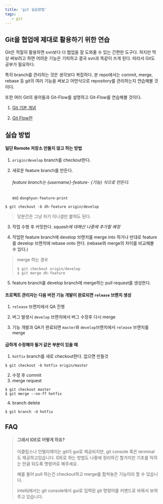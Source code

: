 ```yaml
---
title: 'git 실습방법'
tags: 
   - git
---
```


## Git을 협업에 제대로 활용하기 위한 연습

Git은 적절히 활용하면 svn보다 더 협업을 잘 도와줄 수 있는 간편한 도구다. 하지만 막상 써보려고 하면 어려운 기능은 기피하고 결국 svn과 똑같이 쓰게 된다. 따라서 Git도 공부가 필요하다.

특히 branch를 관리하는 것은 생각보다 복잡하다. 본 repo에서는 commit, merge, rebase 등 git의 여러 기능을 써보고 어떤식으로 repository를 관리하는지 연습해볼 것이다.

또한 여러 Git의 용어들과 Git-Flow를 설명하고 Git-Flow를 연습해볼 것이다.

1. [Git 기본 개념](git-study/Git%20개념%20알아보기.md)

2. [Git Flow란](git-study/Git%20Flow란.md)

## 실습 방법 

#### 일단 Remote 저장소 만들지 않고 하는 방법

1. `origin/develop` branch를 checkout한다.

2. 새로운 feature branch를 만든다.

   ###### feature branch는 {username}-feature- {기능} 식으로 만든다.

   ex) `donghyun-feature-print`
```console
$ git checkout -b dh-feature origin/develop    
```

   > 당분간은 그냥 자기 이니셜만 붙여도 된다.

3. 작업 수행 후 커밋한다. *squash에 대해선 나중에 추가할 예정*

4. 작업한 feature branch에 develop 브랜치를 merge into 하거나 반대로 feature를 develop 브랜치에 rebase onto 한다. (rebase와 merge의 차이를 비교해볼 수 있다.)

> merge 하는 경우
>```console
>$ git checkout origin/develop
>$ git merge dh-feature
>```

5. feature branch를 develop branch에 merge하는 pull request를 생성한다.

#### 프로젝트 관리자는 다음 버전 기능 개발이 완료되면 `release` 브랜치 생성
1. `release` 브랜치에서 QA 진행

2. 버그 발생시 `develop` 브랜치에서 버그 수정후 다시 merge

3. 기능 개발과 QA가 완료되면 `master`와 `develop`브랜치에서 `release` 브랜치를 merge



#### 급하게 수정해야 될거 같은 부분이 있을 때
1. `hotfix` branch를 새로 checkout한다. 없으면 만들것
```console
$ git checkout -b hotfix origin/master
```
2. 수정 후 commit
3. merge request
```console
$ git checkout master
$ git merge --no-ff hotfix
```
4. branch delete
```console
$ git branch -d hotfix
```


## FAQ

> #### 그래서 IDE로 어떻게 하죠?
> 이클립스나 인텔리제이는 git이 gui로 제공되지만, git console 혹은 terminal도 제공하고있습니다.
> IDE로 하는 방법도 나중에 정리하긴 할거지만 기초를 익히는 만큼 되도록 명령어로 해주세요. 
>
> 예를 들어 pull 하는건 checkout하고 merge를 합쳐놓은 기능이라 할 수 있습니다.
>
> intellij에서는 git console에서 gui로 입력된 git 명령어를 커맨드로 바꿔서 보여주고 있습니다.

